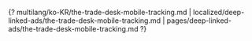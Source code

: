 {? multilang/ko-KR/the-trade-desk-mobile-tracking.md | localized/deep-linked-ads/the-trade-desk-mobile-tracking.md | pages/deep-linked-ads/the-trade-desk-mobile-tracking.md ?}
